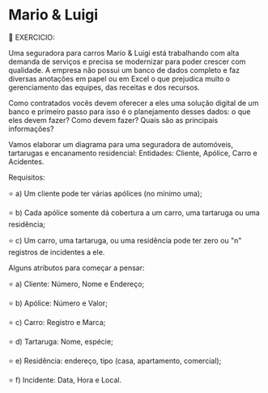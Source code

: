 # Mario & Luigi

🚀 EXERCICIO: 

Uma seguradora para carros Mario & Luigi está trabalhando com alta demanda de serviços e precisa se modernizar para poder crescer com qualidade. A empresa não possui um banco de dados completo e faz diversas anotações em papel ou em Excel o que prejudica muito o gerenciamento das equipes, das receitas e dos recursos.

Como contratados vocês devem oferecer a eles uma solução digital de um banco e primeiro passo para isso é o planejamento desses dados: o que eles devem fazer? Como devem fazer? Quais são as principais informações?

Vamos elaborar um diagrama para uma seguradora de automóveis, tartarugas e encanamento residencial:
Entidades: Cliente, Apólice, Carro e Acidentes.

Requisitos:

⭐ a) Um cliente pode ter várias apólices (no mínimo uma);

⭐ b) Cada apólice somente dá cobertura a um carro, uma tartaruga ou uma residência;

⭐ c) Um carro, uma tartaruga, ou uma residência pode ter zero ou "n" registros de incidentes a ele.

Alguns atributos para começar a pensar:

⭐ a) Cliente: Número, Nome e Endereço;

⭐ b) Apólice: Número e Valor;

⭐ c) Carro: Registro e Marca;

⭐ d) Tartaruga: Nome, espécie;

⭐ e) Residência: endereço, tipo (casa, apartamento, comercial);

⭐ f) Incidente: Data, Hora e Local.

